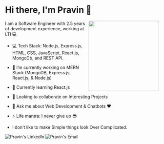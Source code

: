 # Hi there, I'm Pravin 👋
<img align='right' src="https://media.giphy.com/media/3o7qE1YN7aBOFPRw8E/giphy.gif" width="230">

I am a Software Engineer with 2.5 years of development experience, working at LTI :computer:<br>

- :computer: Tech Stack:  Node.js, Express.js, HTML, CSS, JavaScript, React.js, MongoDb, and REST API.

- 🔭 I’m currently working on MERN Stack (MongoDB, Express.js, React.js, & Node.js)
- 🌱 Currently learning React.js
- 👯 Looking to collaborate on Interesting Projects
- 💬 Ask me about Web Development & Chatbots :heart:
- ⚡ Life mantra: I never give up :sunglasses:
- I don't like to make Simple things look Over Complicated.

<a href="https://www.linkedin.com/in/pravin--sharma/" target="_blank">
  <img align="left" alt="Pravin's LinkedIn" src="https://img.icons8.com/fluent/48/000000/linkedin.png" target='_blank'/>
</a>

<a href="mailto:pravinsharma9610@gmail.com" target="_blank">
  <img align="left" alt="Pravin's Email" src="https://img.icons8.com/fluent/48/000000/gmail--v1.png"/>
</a>
